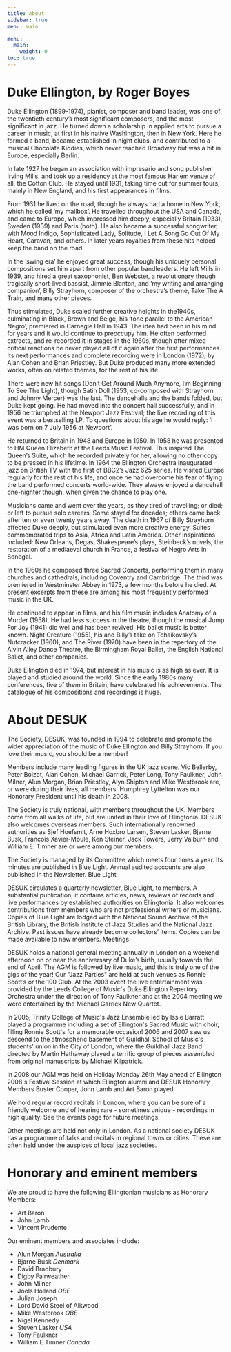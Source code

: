 ```yaml
---
title: About
sidebar: true
menu: main

menu:
  main:
    weight: 0
toc: true
---
```


# Duke Ellington, by Roger Boyes

Duke Ellington (1899-1974), pianist, composer and band leader, was one of the twentieth century’s most significant composers, and the most significant in jazz. He turned down a scholarship in applied arts to pursue a career in music, at first in his native Washington, then in New York. Here he formed a band, became established in night clubs, and contributed to a musical Chocolate Kiddies, which never reached Broadway but was a hit in Europe, especially Berlin.

In late 1927 he began an association with impresario and song publisher Irving Mills, and took up a residency at the most famous Harlem venue of all, the Cotton Club. He stayed until 1931, taking time out for summer tours, mainly in New England, and his first appearances in films.

From 1931 he lived on the road, though he always had a home in New York, which he called ‘my mailbox’. He travelled throughout the USA and Canada, and came to Europe, which impressed him deeply, especially Britain (1933), Sweden (1939) and Paris (both). He also became a successful songwriter, with Mood Indigo, Sophisticated Lady, Solitude, I Let A Song Go Out Of My Heart, Caravan, and others. In later years royalties from these hits helped keep the band on the road.

In the ‘swing era’ he enjoyed great success, though his uniquely personal compositions set him apart from other popular bandleaders. He left Mills in 1939, and hired a great saxophonist, Ben Webster, a revolutionary though tragically short-lived bassist, Jimmie Blanton, and ‘my writing and arranging companion’, Billy Strayhorn, composer of the orchestra’s theme, Take The A Train, and many other pieces.

Thus stimulated, Duke scaled further creative heights in the1940s, culminating in Black, Brown and Beige, his ‘tone parallel to the American Negro’, premiered in Carnegie Hall in 1943. The idea had been in his mind for years and it would continue to preoccupy him. He often performed extracts, and re-recorded it in stages in the 1960s, though after mixed critical reactions he never played all of it again after the first performances. Its next performances and complete recording were in London (1972), by Alan Cohen and Brian Priestley. But Duke produced many more extended works, often on related themes, for the rest of his life.

There were new hit songs (Don’t Get Around Much Anymore, I’m Beginning To See The Light), though Satin Doll (1953, co-composed with Strayhorn and Johnny Mercer) was the last. The dancehalls and the bands folded, but Duke kept going. He had moved into the concert hall successfully, and in 1956 he triumphed at the Newport Jazz Festival; the live recording of this event was a bestselling LP. To questions about his age he would reply: ‘I was born on 7 July 1956 at Newport’.

He returned to Britain in 1948 and Europe in 1950. In 1958 he was presented to HM Queen Elizabeth at the Leeds Music Festival. This inspired The Queen’s Suite, which he recorded privately for her, allowing no other copy to be pressed in his lifetime. In 1964 the Ellington Orchestra inaugurated jazz on British TV with the first of BBC2’s Jazz 625 series. He visited Europe regularly for the rest of his life, and once he had overcome his fear of flying the band performed concerts world-wide. They always enjoyed a dancehall one-nighter though, when given the chance to play one.

Musicians came and went over the years, as they tired of travelling; or died; or left to pursue solo careers. Some stayed for decades; others came back after ten or even twenty years away. The death in 1967 of Billy Strayhorn affected Duke deeply, but stimulated even more creative energy. Suites commemorated trips to Asia, Africa and Latin America. Other inspirations included: New Orleans, Degas, Shakespeare’s plays, Steinbeck’s novels, the restoration of a mediaeval church in France, a festival of Negro Arts in Senegal.

In the 1960s he composed three Sacred Concerts, performing them in many churches and cathedrals, including Coventry and Cambridge. The third was premiered in Westminster Abbey in 1973, a few months before he died. At present excerpts from these are among his most frequently performed music in the UK.

He continued to appear in films, and his film music includes Anatomy of a Murder (1958). He had less success in the theatre, though the musical Jump For Joy (1941) did well and has been revived. His ballet music is better known. Night Creature (1955), his and Billy’s take on Tchaikovsky’s Nutcracker (1960), and The River (1970) have been in the repertory of the Alvin Ailey Dance Theatre, the Birmingham Royal Ballet, the English National Ballet, and other companies.

Duke Ellington died in 1974, but interest in his music is as high as ever. It is played and studied around the world. Since the early 1980s many conferences, five of them in Britain, have celebrated his achievements. The catalogue of his compositions and recordings is huge. 


# About DESUK

The Society, DESUK, was founded in 1994 to celebrate and promote the wider appreciation of the music of Duke Ellington and Billy Strayhorn. If you love their music, you should be a member!

Members include many leading figures in the UK jazz scene. Vic Bellerby, Peter Boizot, Alan Cohen, Michael Garrick, Peter Long, Tony Faulkner, John Milner, Alun Morgan, Brian Priestley, Alyn Shipton and Mike Westbrook are, or were during their lives, all members. Humphrey Lyttelton was our Honorary President until his death in 2008.

The Society is truly national, with members throughout the UK. Members come from all walks of life, but are united in their love of Ellingtonia. DESUK also welcomes overseas members. Such internationally renowned authorities as Sjef Hoefsmit, Arne Hoxbro Larsen, Steven Lasker, Bjarne Busk, Francois Xavier-Moule, Ken Steiner, Jack Towers, Jerry Valburn and William E. Timner are or were among our members.

<!-- FIXME: Link Blue Light -->
The Society is managed by its Committee which meets four times a year. Its minutes are published in Blue Light. Annual audited accounts are also published in the Newsletter.
Blue Light

DESUK circulates a quarterly newsletter, Blue Light, to members. A substantial publication, it contains articles, news, reviews of records and live performances by established authorities on Ellingtonia. It also welcomes contributions from members who are not professional writers or musicians. Copies of Blue Light are lodged with the National Sound Archive of the British Library, the British Institute of Jazz Studies and the National Jazz Archive. Past issues have already become collectors’ items. Copies can be made available to new members.
Meetings

DESUK holds a national general meeting annually in London on a weekend afternoon on or near the anniversary of Duke’s birth, usually towards the end of April. The AGM is followed by live music, and this is truly one of the gigs of the year! Our "Jazz Parties" are held at such venues as Ronnie Scott’s or the 100 Club. At the 2003 event the live entertainment was provided by the Leeds College of Music's Duke Ellington Repertory Orchestra under the direction of Tony Faulkner and at the 2004 meeting we were entertained by the Michael Garrick New Quartet.

In 2005, Trinity College of Music's Jazz Ensemble led by Issie Barratt played a programme including a set of Ellington's Sacred Music with choir, filling Ronnie Scott's for a memorable occasion! 2006 and 2007 saw us descend to the atmospheric basement of Guildhall School of Music's students' union in the City of London, where the Guildhall Jazz Band directed by Martin Hathaway played a terrific group of pieces assembled from original manuscripts by Michael Kilpatrick.

<!-- FIXME: Used to have a link here but Ellington 2008 is down -->
In 2008 our AGM was held on Holiday Monday 26th May ahead of Ellington 2008's Festival Session at which Ellington alumni and DESUK Honorary Members Buster Cooper, John Lamb and Art Baron played.

We hold regular record recitals in London, where you can be sure of a friendly welcome and of hearing rare - sometimes unique - recordings in high quality. See the events page for future meetings.

Other meetings are held not only in London. As a national society DESUK has a programme of talks and recitals in regional towns or cities. These are often held under the auspices of local jazz societies.

# Honorary and eminent members

We are proud to have the following Ellingtonian musicians as Honorary Members:

* Art Baron
* John Lamb
* Vincent Prudente

Our eminent members and associates include:

* Alun Morgan *Australia*
* Bjarne Busk *Denmark*
* David Bradbury
* Digby Fairweather
* John Milner
* Jools Holland *OBE*
* Julian Joseph
* Lord David Steel of Aikwood
* Mike Westbrook *OBE*
* Nigel Kennedy
* Steven Lasker *USA*
* Tony Faulkner
* William E Timner *Canada*

<!--
Old content - do we still do this?

# DESUK Offers

The Society has a range of items exclusively to members. These include key rings, coasters, fridge magnets, pens and pin lapel badges. From time to time the Society negotiates with book and CD suppliers for discount rates for members. While DESUK keeps members informed of matters which may be of interest, it is the Society’s policy not to allow our membership list to be used by any outside party.
-->
